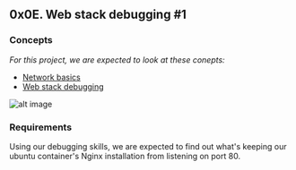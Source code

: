 ## 0x0E. Web stack debugging #1
### Concepts
*For this project, we are expected to look at these conepts:*
- [Network basics](https://intranet.alxswe.com/concepts/33)
- [Web stack debugging](https://intranet.alxswe.com/concepts/68)

![alt image](https://s3.amazonaws.com/intranet-projects-files/holbertonschool-sysadmin_devops/271/B4eeypV.jpg)

### Requirements
Using our debugging skills, we are expected to find out what's keeping our ubuntu container's Nginx installation from listening on port 80.
